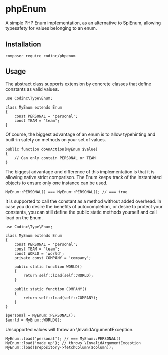 # phpEnum
A simple PHP Enum implementation, as an alternative to SplEnum, allowing typesafety for values belonging to an enum.

## Installation
`composer require codinc/phpenum`

## Usage
The abstract class supports extension by concrete classes that define constants as valid values.

```$xslt
use Codinc\Type\Enum;

class MyEnum extends Enum
{
    const PERSONAL = 'personal';
    const TEAM = 'team';
}
```

Of course, the biggest advantage of an enum is to allow typehinting and built-in safety on methods on your set of values.

```$xslt
public function doAnAction(MyEnum $value)
{
    // Can only contain PERSONAL or TEAM
}
```

The biggest advantage and difference of this implementation is that it is allowing native strict comparison.
The Enum keeps track of the instantiated objects to ensure only one instance can be used.

```$xslt
MyEnum::PERSONAL() === MyEnum::PERSONAL(); // === true
```

It is supported to call the constant as a method without added overhead. In case you do desire the benefits of autocompletion, or desire to protect your constants, you can still define the public static methods yourself and call load on the Enum.


```$xslt
use Codinc\Type\Enum;

class MyEnum extends Enum
{
    const PERSONAL = 'personal';
    const TEAM = 'team';
    const WORLD = 'world';
    private const COMPANY = 'company';
    
    public static function WORLD()
    {
        return self::load(self::WORLD);
    }
    
    public static function COMPANY()
    {
        return self::load(self::COMPANY);
    }
}
```

```$xslt
$personal = MyEnum::PERSONAL();
$world = MyEnum::WORLD();
```

Unsupported values will throw an \InvalidArgumentException.

```$xslt
MyEnum::load('personal'); // === MyEnum::PERSONAL()
MyEnum::load('made_up'); // throws \InvalidArgumentException
MyEnum::load($repository->fetchColumn($column));
```
